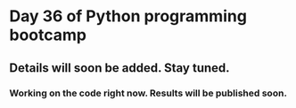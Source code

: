 # Day 36 of Python programming bootcamp

## Details will soon be added. Stay tuned.

### Working on the code right now. Results will be published soon.